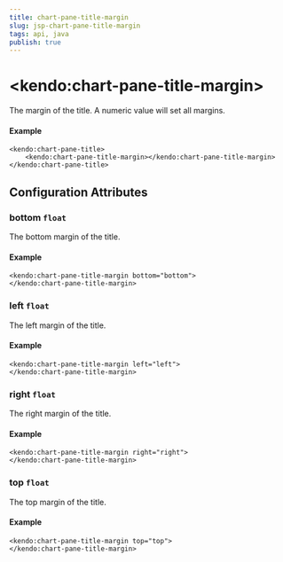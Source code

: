 ```yaml
---
title: chart-pane-title-margin
slug: jsp-chart-pane-title-margin
tags: api, java
publish: true
---
```


# \<kendo:chart-pane-title-margin\>

The margin of the title. A numeric value will set all margins.

#### Example
    <kendo:chart-pane-title>
        <kendo:chart-pane-title-margin></kendo:chart-pane-title-margin>
    </kendo:chart-pane-title>

## Configuration Attributes

### bottom `float`

The bottom margin of the title.

#### Example
    <kendo:chart-pane-title-margin bottom="bottom">
    </kendo:chart-pane-title-margin>

### left `float`

The left margin of the title.

#### Example
    <kendo:chart-pane-title-margin left="left">
    </kendo:chart-pane-title-margin>

### right `float`

The right margin of the title.

#### Example
    <kendo:chart-pane-title-margin right="right">
    </kendo:chart-pane-title-margin>

### top `float`

The top margin of the title.

#### Example
    <kendo:chart-pane-title-margin top="top">
    </kendo:chart-pane-title-margin>

